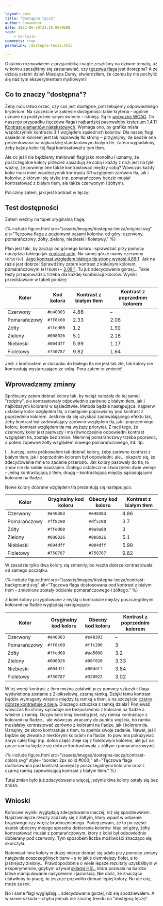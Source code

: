 ```yaml
---

layout: post
title: "Dostępna tęcza"
author: Comandeer
date: 2022-06-30T22:10:00+0200
tags: 
    - na-luzie
comments: true
permalink: /dostepna-tecza.html

---
```


Ostatnio rozmawiałem z przyjaciółką i nagle zeszliśmy na dziwne tematy, aż w końcu zaczęliśmy się zastanawiać, czy [tęczowa flaga](https://pl.wikipedia.org/wiki/T%C4%99czowa_flaga_(ruch_LGBT)) jest dostępna? A że dzisiaj ostatni dzień Miesiąca Dumy, stwierdziłem, że czemu by nie pochylić się nad tym eksperymentem myślowym?

## Co to znaczy "dostępna"?

Żeby móc łatwo orzec, czy coś jest dostępne, potrzebujemy odpowiedniego kryterium. Na szczeście w zakresie dostępności takie kryteria – ogólnie uznane na praktycznie całym świecie – istnieją. Są to [wytyczne WCAG](https://wcag21.lepszyweb.pl/). Do naszego przypadku (tęczowa flaga) najbardziej pasowałoby [kryterium 1.4.11 Kontrast elementów nietekstowych](https://wcag21.lepszyweb.pl/#kontrast-elementow-nietekstowych). Wymaga ono, by grafika miała współczynnik kontrastu 3:1 względem sąsiednich kolorów. Dla naszej flagi sąsiednim kolorem jest tak naprawdę tło strony – przyjmijmy, że będzie ona prezentowana na najbardziej standardowym białym tle. Zatem wypadałoby, żeby każdy kolor tej flagi kontrastował z tym tłem.

Ale co jeśli nie będziemy traktowali flagi jako monolitu i uznamy, że poszczególne kolory przecież sąsiadują ze sobą i każdy z nich jest na tyle ważny, że powinny one także kontrastować między sobą? Wówczas każdy kolor musi mieć współczynnik kontrastu 3:1 względem zarówno tła, jak i kolorów, z którymi się styka (np. pomarańczowy będzie musiał kontrastować z białym tłem, ale także czerwonym i żółtym).

Policzmy zatem, jaki jest kontrast w tęczy!

## Test dostępności

Zatem weźmy na tapet oryginalną flagę:

{% include figure.html src="/assets/images/dostepna-tecza/original.svg" alt="Tęczowa flaga z poziomymi pasami kolorów, od góry: czerwony, pomarańczowy, żółty, zielony, niebieski i fioletowy." %}

Plan jest taki, by zacząć od górnego koloru i sprawdzać przy pomocy narzędzia takiego jak [contrast ratio](https://contrast-ratio.com/). Na samej górze mamy czerwony (`#750787`). [Jego kontrast względem białego tła strony wynosi 4.86:1](https://contrast-ratio.com/#%23e40303-on-#fff). Jak na razie jest dobrze! Sprawdźmy zatem kontrast z kolejnym kolorem, pomarańczowym (`#ff8c00`) – [2.08:1](https://contrast-ratio.com/#%23e40303-on-%23ff8c00). Tu już zdecydowanie gorzej… Takie testy przeprowadzić trzeba dla każdej kombinacji kolorów. Wyniki przedstawiam w tabeli poniżej:

| Kolor        | Kod koloru | Kontrast z białym tłem | Kontrast z poprzednim kolorem |
| ------------ | ---------- | ---------------------- | ----------------------------- |
| Czerwony     | `#e40303`  | 4.86                   | –                             |
| Pomarańczowy | `#ff8c00`  | 2.33                   | 2.08                          |
| Żółty        | `#ffed00`  | 1.2                    | 1.92                          |
| Zielony      | `#008026`  | 5.1                    | 2.18                          |
| Niebieski    | `#004dff`  | 5.99                   | 1.17                          |
| Fioletowy    | `#750787`  | 9.82                   | 1.64                          |

Jeśli z kontrastem w stosunku do białego tła nie jest tak źle, tak kolory nie kontrastują wystarczająco ze sobą. Pora zatem to zmienić!

## Wprowadzamy zmiany

Spróbujmy zatem dobrać kolory tak, by wciąż należały do tej samej "rodziny", ale kontrastowały odpowiednio zarówno z białym tłem, jak i najbliższymi kolorami w sąsiedztwie. Metoda będzie następująca: najpierw ustalamy kolor względem tła, a następnie poprawiamy pod kontrast z poprzednim kolorem. Jeśli nie da się uzyskać zadowalającego efektu tak, żeby kontrast był zadowalający zarówno względem tła, jak i poprzedniego koloru, kontrast względem tła ma wyższy priorytet. Z racji tego, że czerwony kolor jest pierwszy i ma równocześnie odpowiedni kontrast względem tła, zostaje bez zmian. Niemniej pomarańczowy trzeba poprawić, a potem zapewne żółty względem nowego pomarańczowego, itd. itp.

I… kurczę, serio próbowałem tak dobrać kolory, żeby zarówno kontrast z białym tłem, jak i poprzednim kolorem był odpowiedni, ale… okazało się, że zdecydowanie mnie to zadanie przerosło. Jak kolory pasowały do tła, to znów nie do siebie nawzajem. Dlatego ostatecznie stworzyłem dwie wersje – jedną kontrastującą z tłem, drugą – kontrastującą między sąsiadującymi kolorami na fladze.

Nowe kolory dobrane względem tła prezentują się następująco:

| Kolor        | Oryginalny kod koloru | Obecny kod koloru | Kontrast z białym tłem |
| ------------ | --------------------- | ----------------- | ---------------------- |
| Czerwony     | `#e40303`             | `#e40303`         | 4.86                   |
| Pomarańczowy | `#ff8c00`             | `#df5c00`         | 3.7                    |
| Żółty        | `#ffed00`             | `#9a9a00`         | 3                      |
| Zielony      | `#008026`             | `#008026`         | 5.1                    |
| Niebieski    | `#004dff`             | `#004dff`         | 5.99                   |
| Fioletowy    | `#750787`             | `#750787`         | 9.82                   |

W zasadzie tylko dwa kolory się zmieniły, bo reszta dobrze kontrastowała od samego początku.

{% include figure.html src="/assets/images/dostepna-tecza/contrast-background.svg" alt="Tęczowa flaga dostosowana pod kontrast z białym tłem – zmienione zostały odcienie pomarańczowego i żółtego." %}

Z kolei kolory przygotowane z myślą o kontraście między poszczególnymi kolorami na fladze wyglądają następująco:

| Kolor        | Oryginalny kod koloru | Obecny kod koloru | Kontrast z poprzednim kolorem |
| ------------ | --------------------- | ----------------- | ----------------------------- |
| Czerwony     | `#e40303`             | `#e40303`         | –                             |
| Pomarańczowy | `#ff8c00`             | `#ffc200`         | 3                             |
| Żółty        | `#ffed00`             | `#aa5600`         | 3.2                           |
| Zielony      | `#008026`             | `#00f026`         | 3.33                          |
| Niebieski    | `#004dff`             | `#004dff`         | 3.84                          |
| Fioletowy    | `#750787`             | `#320022`         | 3.02                          |

W tej wersji kontrast z tłem można załatwić przy pomocy sztuczki: flaga wyświetlona zostanie z 2-pikselową, czarną ramką. Dzięki temu kontrast będzie wymagany właśnie między tą ramką a tłem, a na szczęście [czarny dobrze kontrastuje z bielą](https://contrast-ratio.com/#%23000-on-%23fff). Dlaczego sztuczka z ramką działa? Ponieważ wówczas tło strony sąsiaduje nie bezpośrednio z kolorami na fladze a właśnie z ramką. Oczywiście inną kwestią jest, czy ramka kontrastuje z kolorami na fladze… ale wówczas wracamy do punktu wyjścia, bo ramka musiałaby kontrastować zarówno z kolorami na fladze, jak i kolorem tła. Uznajmy, że skoro kontrastuje z tłem, to spełnia swoje zadanie. Nawet, jeśli będzie się zlewała z niektórymi kolorami na fladze, to powinna pokazywać zarys całej flagi (np. dolna część zleje się z fioletowym kolorem, ale już na górze ramka będzie się dobrze kontrastowała z żółtym i pomarańczowym).

{% include figure.html src="/assets/images/dostepna-tecza/contrast-colors.svg" style="border: 2px solid #000;" alt="Tęczowa flaga dostosowana pod kontrast pomiędzy poszczególnymi kolorami oraz z czarną ramką zapewniającą kontrast z białym tłem." %}

Tutaj zmian było już zdecydowanie więcej, jedynie dwa kolory ostały się bez zmian.

## Wnioski

Końcowe wyniki wyglądają zdecydowanie inaczej, niż się spodziewałem. Najdziwniejsze rzeczy zadziały się z żółtym, który wpadł w odcienie brązowego czy wręcz brudnozielonego. Podejrzewam, że to po części skutek uboczny mojego sposobu dobierania kolorów. Idąc od góry, żółty kontrastować musiał z pomarańczowym, który z kolei był odpowiednio dobierany pod czerwony. Tym sposobem liczba możliwości znacząco się skurczyła.

Natomiast inne kolory w dużej mierze dobrać się udało przy pomocy zmiany natężenia poszczególnych barw – a to jakiś ciemniejszy fiolet, a to jaśniejszy zielony… Prawdopodobnie o wiele lepsze rezultaty uzyskałbym w eksperymencie, gdybym używał [składni HSL](https://www.smashingmagazine.com/2021/07/hsl-colors-css/), która pozwala na bardzo łatwe manipulowanie nasyceniem i jasnością. Nie dość, że znacząco ułatwiłoby to pracę, to jeszcze pozwoliło dobrać lepiej kolory. No ale cóż, może za rok.

No i same flagi wyglądają… zdecydowanie gorzej, niż się spodziewałem. A w sumie szkoda – chyba jednak nie zacznę trendu na "dostępną tęczę".
